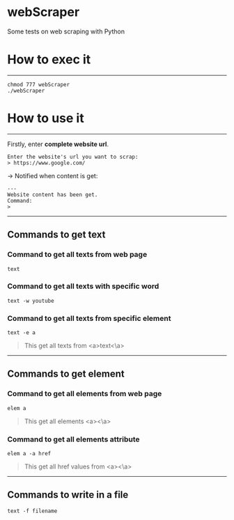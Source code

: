 # webScraper
Some tests on web scraping with Python

# How to exec it
___
```
chmod 777 webScraper
./webScraper
```

# How to use it
___

Firstly, enter **complete website url**.
```
Enter the website's url you want to scrap:
> https://www.google.com/
```
→ Notified when content is get:
```
---
Website content has been get.
Command:
>
```
___

## Commands to get text

### Command to get all texts from web page
```
text
```

### Command to get all texts with specific word
```
text -w youtube
```

### Command to get all texts from specific element
```
text -e a
```
> This get all texts from \<a\>text\<\a\>

___

## Commands to get element

### Command to get all elements from web page
```
elem a
```
> This get all elements \<a\>\<\a\>

### Command to get all elements attribute
```
elem a -a href
```
> This get all href values from \<a\>\<\a\>

___

## Commands to write in a file
```
text -f filename
```
